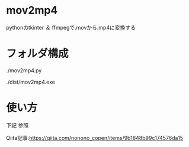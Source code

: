 # mov2mp4

pythonのtkinter ＆ ffmpegで.movから.mp4に変換する


# フォルダ構成

./mov2mp4.py

./dist/mov2mp4.exe


# 使い方
下記 参照

Qiita記事:https://qiita.com/nonono_copen/items/9b1848b99c174576da15
 
